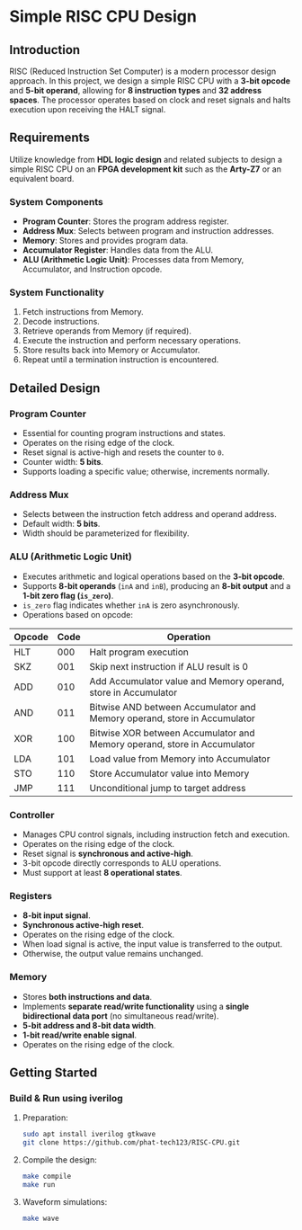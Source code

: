 # Simple RISC CPU Design

## Introduction
RISC (Reduced Instruction Set Computer) is a modern processor design approach. In this project, we design a simple RISC CPU with a **3-bit opcode** and **5-bit operand**, allowing for **8 instruction types** and **32 address spaces**. The processor operates based on clock and reset signals and halts execution upon receiving the HALT signal.

## Requirements
Utilize knowledge from **HDL logic design** and related subjects to design a simple RISC CPU on an **FPGA development kit** such as the **Arty-Z7** or an equivalent board.

### **System Components**
- **Program Counter**: Stores the program address register.
- **Address Mux**: Selects between program and instruction addresses.
- **Memory**: Stores and provides program data.
- **Accumulator Register**: Handles data from the ALU.
- **ALU (Arithmetic Logic Unit)**: Processes data from Memory, Accumulator, and Instruction opcode.

### **System Functionality**
1. Fetch instructions from Memory.
2. Decode instructions.
3. Retrieve operands from Memory (if required).
4. Execute the instruction and perform necessary operations.
5. Store results back into Memory or Accumulator.
6. Repeat until a termination instruction is encountered.

## Detailed Design
### **Program Counter**
- Essential for counting program instructions and states.
- Operates on the rising edge of the clock.
- Reset signal is active-high and resets the counter to `0`.
- Counter width: **5 bits**.
- Supports loading a specific value; otherwise, increments normally.

### **Address Mux**
- Selects between the instruction fetch address and operand address.
- Default width: **5 bits**.
- Width should be parameterized for flexibility.

### **ALU (Arithmetic Logic Unit)**
- Executes arithmetic and logical operations based on the **3-bit opcode**.
- Supports **8-bit operands** (`inA` and `inB`), producing an **8-bit output** and a **1-bit zero flag (`is_zero`)**.
- `is_zero` flag indicates whether `inA` is zero asynchronously.
- Operations based on opcode:

| Opcode | Code | Operation |
|--------|------|------------|
| HLT | 000 | Halt program execution |
| SKZ | 001 | Skip next instruction if ALU result is 0 |
| ADD | 010 | Add Accumulator value and Memory operand, store in Accumulator |
| AND | 011 | Bitwise AND between Accumulator and Memory operand, store in Accumulator |
| XOR | 100 | Bitwise XOR between Accumulator and Memory operand, store in Accumulator |
| LDA | 101 | Load value from Memory into Accumulator |
| STO | 110 | Store Accumulator value into Memory |
| JMP | 111 | Unconditional jump to target address |

### **Controller**
- Manages CPU control signals, including instruction fetch and execution.
- Operates on the rising edge of the clock.
- Reset signal is **synchronous and active-high**.
- 3-bit opcode directly corresponds to ALU operations.
- Must support at least **8 operational states**.

### **Registers**
- **8-bit input signal**.
- **Synchronous active-high reset**.
- Operates on the rising edge of the clock.
- When load signal is active, the input value is transferred to the output.
- Otherwise, the output value remains unchanged.

### **Memory**
- Stores **both instructions and data**.
- Implements **separate read/write functionality** using a **single bidirectional data port** (no simultaneous read/write).
- **5-bit address and 8-bit data width**.
- **1-bit read/write enable signal**.
- Operates on the rising edge of the clock.

## Getting Started

### Build & Run using iverilog 
1. Preparation:
   ```sh
   sudo apt install iverilog gtkwave
   git clone https://github.com/phat-tech123/RISC-CPU.git
   ```
2. Compile the design:
   ```sh
   make compile 
   make run
   ```
3. Waveform simulations:
   ```sh
   make wave 
   ```

